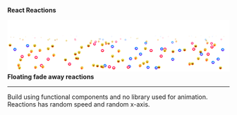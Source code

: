 <b>React Reactions</b>

<img src="https://github.com/amanjain7838/reactReactions/blob/master/public/images/reactReactions.png"/>
<b>Floating fade away reactions </b>

<hr>
Build using functional components and no library used for animation. Reactions has random speed and random x-axis.
